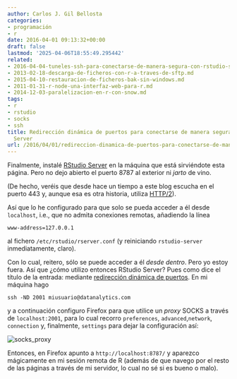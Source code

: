 ```yaml
---
author: Carlos J. Gil Bellosta
categories:
- programación
- r
date: 2016-04-01 09:13:32+00:00
draft: false
lastmod: '2025-04-06T18:55:49.295442'
related:
- 2016-04-04-tuneles-ssh-para-conectarse-de-manera-segura-con-rstudio-server.md
- 2013-02-18-descarga-de-ficheros-con-r-a-traves-de-sftp.md
- 2015-04-10-restauracion-de-ficheros-bak-sin-windows.md
- 2011-01-31-r-node-una-interfaz-web-para-r.md
- 2014-12-03-paralelizacion-en-r-con-snow.md
tags:
- r
- rstudio
- socks
- ssh
title: Redirección dinámica de puertos para conectarse de manera segura con RStudio
  Server
url: /2016/04/01/redireccion-dinamica-de-puertos-para-conectarse-de-manera-segura-con-rstudio-server/
---
```


Finalmente, instalé [RStudio Server](https://www.rstudio.com/products/rstudio/) en la máquina que está sirviéndote esta página. Pero no dejo abierto el puerto 8787 al exterior ni _jarto_ de vino.

(De hecho, veréis que desde hace un tiempo a este blog escucha en el puerto 443 y, aunque esa es otra historia, utiliza [HTTP/2](https://http2.github.io/)).

Así que lo he configurado para que solo se pueda acceder a él desde `localhost`, i.e., que no admita conexiones remotas, añadiendo la línea

`www-address=127.0.0.1`

al fichero `/etc/rstudio/rserver.conf` (y reiniciando `rstudio-server` inmediatamente, claro).

Con lo cual, reitero, sólo se puede acceder a él _desde dentro_. Pero yo estoy fuera. Así que
¿cómo utilizo entonces RStudio Server? Pues como dice el título de la entrada: mediante [redirección dinámica de puertos](https://es.wikipedia.org/wiki/Redirecci%C3%B3n_de_puertos#Redirecci.C3.B3n_din.C3.A1mica_de_puertos). En mi máquina hago

`ssh -ND 2001 miusuario@datanalytics.com`

y a continuación configuro Firefox para que utilice un _proxy_ SOCKS a través de `localhost:2001`, para lo cual recorro `preferences`, `advanced`,`network`, `connection` y, finalmente, `settings` para dejar la configuración así:

![socks_proxy](/wp-uploads/2016/03/socks_proxy.png#center)

Entonces, en Firefox apunto a `http://localhost:8787/` y aparezco mágicamente en mi sesión remota de R (además de que navego por el resto de las páginas a través de mi servidor, lo cual no sé si es bueno o malo).